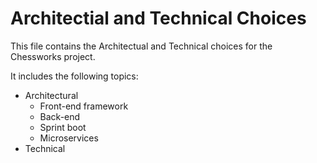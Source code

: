 # Architectial and Technical Choices

This file contains the Architectual and Technical choices for the Chessworks project.

It includes the following topics:

- Architectural
  - Front-end framework
  - Back-end 
  - Sprint boot
  - Microservices
- Technical

